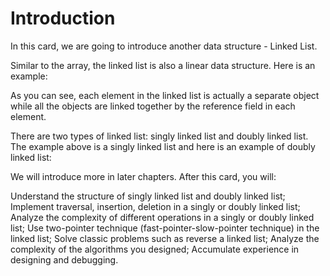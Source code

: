 # Introduction
In this card, we are going to introduce another data structure - Linked List.

Similar to the array, the linked list is also a linear data structure. Here is an example:



As you can see, each element in the linked list is actually a separate object while all the objects are linked together by the reference field in each element.

There are two types of linked list: singly linked list and doubly linked list. The example above is a singly linked list and here is an example of doubly linked list:



We will introduce more in later chapters. After this card, you will:

Understand the structure of singly linked list and doubly linked list;
Implement traversal, insertion, deletion in a singly or doubly linked list;
Analyze the complexity of different operations in a singly or doubly linked list;
Use two-pointer technique (fast-pointer-slow-pointer technique) in the linked list;
Solve classic problems such as reverse a linked list;
Analyze the complexity of the algorithms you designed;
Accumulate experience in designing and debugging.
